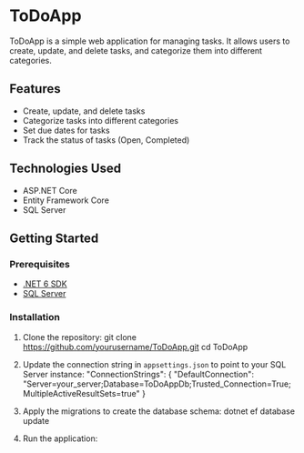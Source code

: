 # ToDoApp

ToDoApp is a simple web application for managing tasks. It allows users to create, update, and delete tasks, and categorize them into different categories.

## Features

- Create, update, and delete tasks
- Categorize tasks into different categories
- Set due dates for tasks
- Track the status of tasks (Open, Completed)

## Technologies Used

- ASP.NET Core
- Entity Framework Core
- SQL Server

## Getting Started

### Prerequisites

- [.NET 6 SDK](https://dotnet.microsoft.com/download/dotnet/8.0)
- [SQL Server](https://www.microsoft.com/en-us/sql-server/sql-server-downloads)

### Installation

1. Clone the repository:
git clone https://github.com/yourusername/ToDoApp.git
cd ToDoApp

2. Update the connection string in `appsettings.json` to point to your SQL Server instance:
"ConnectionStrings": {
    "DefaultConnection": "Server=your_server;Database=ToDoAppDb;Trusted_Connection=True;MultipleActiveResultSets=true"
}
3. Apply the migrations to create the database schema:
dotnet ef database update
4. Run the application:

    

